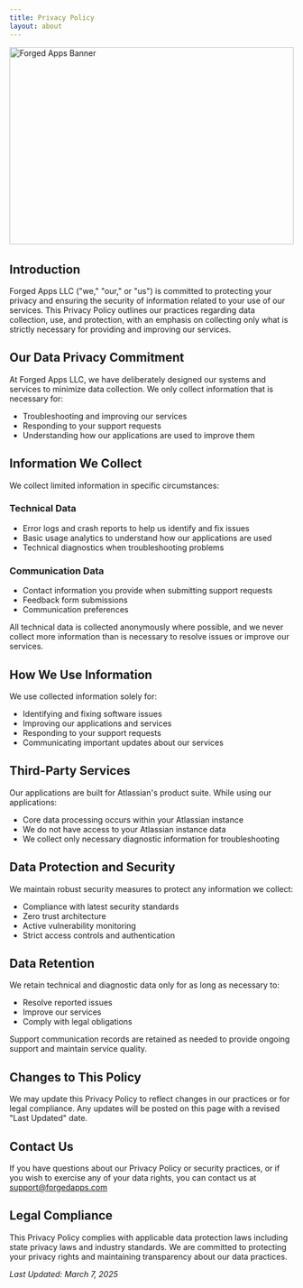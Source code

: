 ```yaml
---
title: Privacy Policy
layout: about
---
```


<div style="width: 100%; overflow: hidden; margin-bottom: 2rem; height: 350px;">
  <img src="/images/forging_apps.png" alt="Forged Apps Banner" style="width: 100%; height: 100%; object-fit: cover; object-position: center;">
</div>

## Introduction

Forged Apps LLC ("we," "our," or "us") is committed to protecting your privacy and ensuring the security of information related to your use of our services. This Privacy Policy outlines our practices regarding data collection, use, and protection, with an emphasis on collecting only what is strictly necessary for providing and improving our services.

## Our Data Privacy Commitment

At Forged Apps LLC, we have deliberately designed our systems and services to minimize data collection. We only collect information that is necessary for:
- Troubleshooting and improving our services
- Responding to your support requests
- Understanding how our applications are used to improve them

## Information We Collect

We collect limited information in specific circumstances:

### Technical Data
- Error logs and crash reports to help us identify and fix issues
- Basic usage analytics to understand how our applications are used
- Technical diagnostics when troubleshooting problems

### Communication Data
- Contact information you provide when submitting support requests
- Feedback form submissions
- Communication preferences

All technical data is collected anonymously where possible, and we never collect more information than is necessary to resolve issues or improve our services.

## How We Use Information

We use collected information solely for:
- Identifying and fixing software issues
- Improving our applications and services
- Responding to your support requests
- Communicating important updates about our services

## Third-Party Services

Our applications are built for Atlassian's product suite. While using our applications:
- Core data processing occurs within your Atlassian instance
- We do not have access to your Atlassian instance data
- We collect only necessary diagnostic information for troubleshooting

## Data Protection and Security

We maintain robust security measures to protect any information we collect:
- Compliance with latest security standards
- Zero trust architecture
- Active vulnerability monitoring
- Strict access controls and authentication

## Data Retention

We retain technical and diagnostic data only for as long as necessary to:
- Resolve reported issues
- Improve our services
- Comply with legal obligations

Support communication records are retained as needed to provide ongoing support and maintain service quality.

## Changes to This Policy

We may update this Privacy Policy to reflect changes in our practices or for legal compliance. Any updates will be posted on this page with a revised "Last Updated" date.

## Contact Us

If you have questions about our Privacy Policy or security practices, or if you wish to exercise any of your data rights, you can contact us at support@forgedapps.com

## Legal Compliance

This Privacy Policy complies with applicable data protection laws including state privacy laws and industry standards. We are committed to protecting your privacy rights and maintaining transparency about our data practices.

*Last Updated: March 7, 2025*
